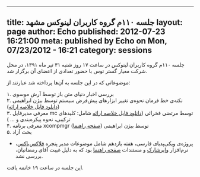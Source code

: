 ----------
title: جلسه ۱۱۰م گروه کاربران لینوکس مشهد
layout: page
author: Echo
published: 2012-07-23 16:21:00
meta: published by Echo on Mon, 07/23/2012 - 16:21
category: sessions
----------
جلسه ۱۱۰م گروه کاربران لینوکس در ساعت ۱۷ روز شنبه ۳۱ تیر ماه ۱۳۹۱، در محل شرکت
معیار گستر توس با حضور تعدادی از اعضای آن برگزار شد.


<!--more-->


موضوعاتی که در این جلسه به آن‌ها پرداخته شد عبارتند از:

۱. بررسی اخبار دنیای متن باز توسط آرش موسوی  
۲. نکته‌ی خط فرمان نحوه‌ی تغییر ابزارهای پیش‌فرض سیستم توسط بیژن ابراهیمی
([دانلود فایل خلاصه ارائه](/reports/session-110/update-alternatives.txt))  
۳. معرفی مدیرفایل mc توسط مرتضی فخرائی ([دانلود فایل خلاصه
ارائه](/reports/session-110/mc.txt) شامل: کلید‌های ترکیبی، نحوه پیکره‌بندی و ... )  
۴. معرفی برنامه xcompmgr توسط بیژن ابراهیمی ([صفحه
راهنما](http://man.cx/Xcompmgr))  
۵. بحث آزاد

* پروژه‌ی ویکی‌پدیای فارسی، هفته یازدهم شامل موضوعات مدیر پنجره [فلاکس‌باکس](http://fa.wikipedia.org/wiki/%D9%81%D9%84%D8%A7%DA%A9%D8%B3%E2%80%8C%D8%A8%D8%A7%DA%A9%D8%B3)، نرم‌افزار [وایرشارک](http://fa.wikipedia.org/wiki/%D9%88%D8%A7%DB%8C%D8%B1%D8%B4%D8%A7%D8%B1%DA%A9) و مستندات [صفحه راهنما](http://fa.wikipedia.org/wiki/%D8%B5%D9%81%D8%AD%D9%87_%D8%B1%D8%A7%D9%87%D9%86%D9%85%D8%A7) بود که به دلیل غیبت آقای رمضانیان، بررسی نشد.

این جلسه در ساعت ۱۹ خاتمه یافت.
